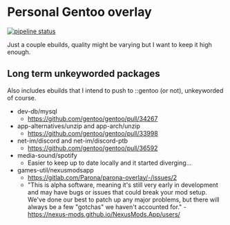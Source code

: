 
# Personal Gentoo overlay

[![pipeline status](https://gitlab.com/Parona/parona-overlay/badges/master/pipeline.svg)](https://gitlab.com/Parona/parona-overlay/-/commits/master) 

Just a couple ebuilds, quality might be varying but I want to keep it high enough.

## Long term unkeyworded packages
Also includes ebuilds that I intend to push to ::gentoo (or not), unkeyworded of course.

* dev-db/mysql
	- https://github.com/gentoo/gentoo/pull/34267
* app-alternatives/unzip and app-arch/unzip
	- https://github.com/gentoo/gentoo/pull/33998
* net-im/discord and net-im/discord-ptb
	- https://github.com/gentoo/gentoo/pull/36592
* media-sound/spotify
	- Easier to keep up to date locally and it started diverging...
* games-util/nexusmodsapp
	- https://gitlab.com/Parona/parona-overlay/-/issues/2
	- "This is alpha software, meaning it's still very early in development and may have bugs or issues that could break your mod setup. We've done our best to patch up any major problems, but there will always be a few "gotchas" we haven't accounted for." - https://nexus-mods.github.io/NexusMods.App/users/ 
